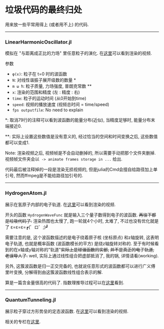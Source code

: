 # 垃圾代码的最终归处

用来放一些平常用得上 (或者用不上) 的代码.

---

### **LinearHarmonicOscillator.jl**

模拟在 "与距离成正比的力场" 里任意粒子的演化.
在[这里](https://www.bilibili.com/video/BV1HQ4y1B7ia/)可以看到渲染的视频.

参数
 + `φ(x)`: 粒子在 t=0 时的波函数
 + `N`: 对线性谐振子展开级数的数量 *
 + `m ω ħ`: 粒子质量, 力场强度, 普朗克常数 **
 + `x`: 渲染的范围和精度 (左 : 精度 : 右)
 + `time`: 粒子的运动时间 (从0开始到time)
 + `speed`: 视频的播放速度 (视频总时间 = time/speed)
 + `fps outputfile`: No need to explain

*: 取消79行的注释可以看到波函数的能量分布(近似), 当精度足够时, 能量分布末端接近0.

**: 实际上设置这些数值是没有意义的, 经过恰当的空间和时间变换之后, 这些数值都可以变成1.

Note: 渲染视频之后, 视频帧是不会自动删掉的, 所以需要手动把那个文件夹删掉.
视频帧文件夹会以` -> animate frames storage in ...` 给出.

代码最后被注释掉的一段是渲染无损视频的, 但是julia的Cmd会擅自给路径加上单引号,
然而ffmpeg是不能给路径加引号的.

---

### **HydrogenAtom.jl**

展示在氢原子内部的电子轨道.
在[这里](https://www.bilibili.com/video/BV1AL411G7mX/)可以看到渲染的视频.

开头的函数 `HydrogenWaveFunc` 就是输入三个量子数得到电子的波函数. ~~再往下都是垃圾代码了.~~
渲染热图也太慢了, 跑一轮就4个小时, 太难了, 不过也没有优化就是了 ε=ε=ε=┏(゜ロ゜;)┛

需要注意的是, 这个波函数描述的是电子绕着原子核 (坐标原点) 和z轴旋转, 这表明电子轨道, 也就是概率函数 
(波函数模长的平方) 是绕z轴旋转对称的. 至于有时候看到的在x轴或y轴对称的"轨道"~~实际上是球谐函数的实部,~~
~~并不是真正的电子轨道, 老误导人了.~~ well, 实际上通过线性组合把虚部抵消了, 我的锅,  详情请看(working).

另外, 这簇波函数是归一正交完备的, 也就说任意形式的波函数都可以进行广义傅里叶变换, 
分解得到由这簇波函数线性组合表示的解.

算是一篇含金量很高的代码了. 指数理推导过程可以在[这里](https://www.bilibili.com/read/cv13687736)看到.

---

### **QuantumTunneling.jl**

展示粒子穿过方形势垒的定态波函数.
在[这里](https://www.bilibili.com/video/BV1bL411g7SK/)可以看到渲染的视频.

相关的专栏在[这里](https://www.bilibili.com/read/cv13656703).
